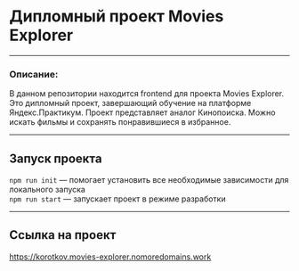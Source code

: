 # **Дипломный проект Movies Explorer**
___
### Описание:
В данном репозитории находится frontend для проекта Movies Explorer. Это дипломный проект, завершающий обучение на платформе Яндекс.Практикум. Проект представляет аналог Кинопоиска. Можно искать фильмы и сохранять понравившиеся в избранное.
___
## Запуск проекта
`npm run init` — помогает установить все необходимые зависимости для локального запуска   
`npm run start` — запускает проект в режиме разработки
___
## Ссылка на проект
https://korotkov.movies-explorer.nomoredomains.work

